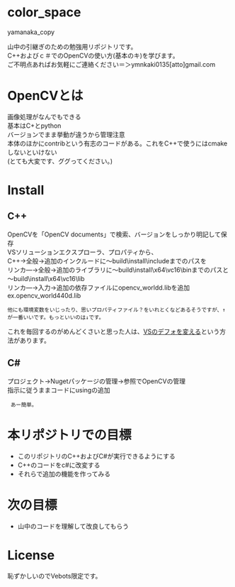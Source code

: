# color_space
yamanaka_copy

山中の引継ぎのための勉強用リポジトリです。<br>
C++およびｃ＃でのOpenCVの使い方(基本のキ)を学びます。<br>
ご不明点あればお気軽にご連絡ください＝＞ymnkaki0135[atto]gmail.com<br>
 
# OpenCVとは
画像処理がなんでもできる<br>
基本はC+とpython<br>
バージョンでまま挙動が違うから管理注意<br>
本体のほかにcontribという有志のコードがある。これをC++で使うにはcmakeしないといけない<br>
(とても大変です、ググってください。)<br>
 
# Install
## C++
OpenCVを「OpenCV documents」で検索、バージョンをしっかり明記して保存<br>
VSソリューションエクスプローラ、プロパティから、<br>
C++->全般->追加のインクルードに～build\install\includeまでのパスを<br>
リンカ―->全般->追加のライブラリに～build\install\x64\vc16\binまでのパスと～build\install\x64\vc16\lib<br>
リンカ―->入力->追加の依存ファイルにopencv_world<version>d.libを追加 ex.opencv_world440d.lib<br>
 ```
 他にも環境変数をいじったり、思いプロパティファイル？をいれとくなどあるそうですが、↑が一番いいです。もっといいのは↓です。
```
これを毎回するのがめんどくさいと思った人は、[VSのデフォを変える](https://detail.chiebukuro.yahoo.co.jp/qa/question_detail/q11111008231)という方法があります。<br>

 ## C#
 プロジェクト->Nugetパッケージの管理->参照でOpenCVの管理<br>
 指示に従うままコードにusingの追加<br>
```
 あー簡単。
```
 
 # 本リポジトリでの目標
 * このリポジトリのC++およびC#が実行できるようにする
 * C++のコードをc#に改変する
 * それらで追加の機能を作ってみる
 
 # 次の目標
 * 山中のコードを理解して改良してもらう
 
# License
恥ずかしいのでVebots限定です。
